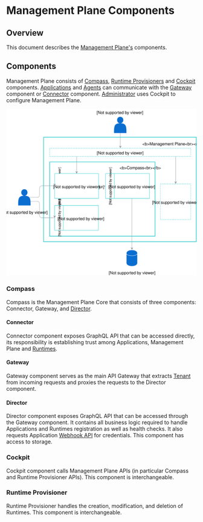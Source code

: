 # Management Plane Components

## Overview

This document describes the [Management Plane's](/docs/terminology.md#Management-Plane) components.

## Components

Management Plane consists of [Compass](/docs/terminology.md#MP-Compass), [Runtime Provisioners](/docs/terminology.md#MP-Runtime-Provisioner) and [Cockpit](/docs/terminology.md#MP-Cockpit) components. [Applications](/docs/terminology.md#Application) and [Agents](/docs/terminology.md#Runtime-Agent) can communicate with the [Gateway](/docs/terminology.md#MP-Gateway) component or [Connector](/docs/terminology.md#MP-Connector) component. [Administrator](/docs/terminology.md#Administrator) uses Cockpit to configure Management Plane.

![Management Plane Components](./assets/mp-components.svg)

### Compass

Compass is the Management Plane Core that consists of three components: Connector, Gateway, and [Director](/docs/terminology.md#MP-Director).

#### Connector

Connector component exposes GraphQL API that can be accessed directly, its responsibility is establishing trust among Applications, Management Plane and [Runtimes](/docs/terminology.md#Runtime).

#### Gateway

Gateway component serves as the main API Gateway that extracts [Tenant](/docs/terminology.md#MP-Tenant) from incoming requests and proxies the requests to the Director component.

#### Director

Director component exposes GraphQL API that can be accessed through the Gateway component. It contains all business logic required to handle Applications and Runtimes registration as well as health checks. It also requests Application [Webhook API](/docs/terminology.md#Application-Webhook-API) for credentials. This component has access to storage.

### Cockpit

Cockpit component calls Management Plane APIs (in particular Compass and Runtime Provisioner APIs). This component is interchangeable.

### Runtime Provisioner

Runtime Provisioner handles the creation, modification, and deletion of Runtimes. This component is interchangeable.
